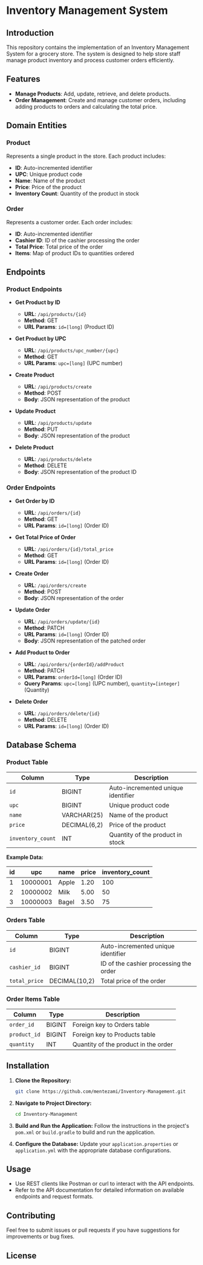 # Inventory Management System

## Introduction

This repository contains the implementation of an Inventory Management System for a grocery store. The system is designed to help store staff manage product inventory and process customer orders efficiently.

## Features

- **Manage Products**: Add, update, retrieve, and delete products.
- **Order Management**: Create and manage customer orders, including adding products to orders and calculating the total price.

## Domain Entities

### Product

Represents a single product in the store. Each product includes:
- **ID**: Auto-incremented identifier
- **UPC**: Unique product code
- **Name**: Name of the product
- **Price**: Price of the product
- **Inventory Count**: Quantity of the product in stock

### Order

Represents a customer order. Each order includes:
- **ID**: Auto-incremented identifier
- **Cashier ID**: ID of the cashier processing the order
- **Total Price**: Total price of the order
- **Items**: Map of product IDs to quantities ordered

## Endpoints

### Product Endpoints

- **Get Product by ID**
  - **URL**: `/api/products/{id}`
  - **Method**: GET
  - **URL Params**: `id=[long]` (Product ID)

- **Get Product by UPC**
  - **URL**: `/api/products/upc_number/{upc}`
  - **Method**: GET
  - **URL Params**: `upc=[long]` (UPC number)

- **Create Product**
  - **URL**: `/api/products/create`
  - **Method**: POST
  - **Body**: JSON representation of the product

- **Update Product**
  - **URL**: `/api/products/update`
  - **Method**: PUT
  - **Body**: JSON representation of the product

- **Delete Product**
  - **URL**: `/api/products/delete`
  - **Method**: DELETE
  - **Body**: JSON representation of the product ID

### Order Endpoints

- **Get Order by ID**
  - **URL**: `/api/orders/{id}`
  - **Method**: GET
  - **URL Params**: `id=[long]` (Order ID)

- **Get Total Price of Order**
  - **URL**: `/api/orders/{id}/total_price`
  - **Method**: GET
  - **URL Params**: `id=[long]` (Order ID)

- **Create Order**
  - **URL**: `/api/orders/create`
  - **Method**: POST
  - **Body**: JSON representation of the order

- **Update Order**
  - **URL**: `/api/orders/update/{id}`
  - **Method**: PATCH
  - **URL Params**: `id=[long]` (Order ID)
  - **Body**: JSON representation of the patched order

- **Add Product to Order**
  - **URL**: `/api/orders/{orderId}/addProduct`
  - **Method**: PATCH
  - **URL Params**: `orderId=[long]` (Order ID)
  - **Query Params**: `upc=[long]` (UPC number), `quantity=[integer]` (Quantity)

- **Delete Order**
  - **URL**: `/api/orders/delete/{id}`
  - **Method**: DELETE
  - **URL Params**: `id=[long]` (Order ID)

## Database Schema

### Product Table

| Column            | Type         | Description                         |
|-------------------|--------------|-------------------------------------|
| `id`              | BIGINT       | Auto-incremented unique identifier   |
| `upc`             | BIGINT       | Unique product code                 |
| `name`            | VARCHAR(25)  | Name of the product                 |
| `price`           | DECIMAL(6,2) | Price of the product                |
| `inventory_count` | INT          | Quantity of the product in stock    |

**Example Data:**

| id | upc     | name  | price | inventory_count |
|----|---------|-------|-------|-----------------|
| 1  | 10000001| Apple | 1.20  | 100             |
| 2  | 10000002| Milk  | 5.00  | 50              |
| 3  | 10000003| Bagel | 3.50  | 75              |


### Orders Table

| Column         | Type         | Description                         |
|----------------|--------------|-------------------------------------|
| `id`           | BIGINT       | Auto-incremented unique identifier   |
| `cashier_id`   | BIGINT       | ID of the cashier processing the order|
| `total_price`  | DECIMAL(10,2)| Total price of the order            |

### Order Items Table

| Column      | Type         | Description                          |
|-------------|--------------|--------------------------------------|
| `order_id`  | BIGINT       | Foreign key to Orders table          |
| `product_id`| BIGINT       | Foreign key to Products table        |
| `quantity`  | INT          | Quantity of the product in the order |

## Installation

1. **Clone the Repository:**

   ```bash
   git clone https://github.com/mentezami/Inventory-Management.git
   ```
2. **Navigate to Project Directory:**

    ```bash
    cd Inventory-Management
    ```

3. **Build and Run the Application:** Follow the instructions in the project's `pom.xml` or `build.gradle` to build and run the application.

4. **Configure the Database:** Update your `application.properties` or `application.yml` with the appropriate database configurations.

## Usage

- Use REST clients like Postman or curl to interact with the API endpoints.
- Refer to the API documentation for detailed information on available endpoints and request formats.

## Contributing

Feel free to submit issues or pull requests if you have suggestions for improvements or bug fixes.

## License
